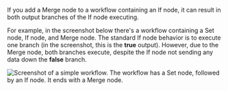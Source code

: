 If you add a Merge node to a workflow containing an If node, it can result in both output branches of the If node executing.

For example, in the screenshot below there's a workflow containing a Set node, If node, and Merge node. The standard If node behavior is to execute one branch (in the screenshot, this is the **true** output). However, due to the Merge node, both branches execute, despite the If node not sending any data down the **false** branch.

![Screenshot of a simple workflow. The workflow has a Set node, followed by an If node. It ends with a Merge node.](/_images/integrations/builtin/core-nodes/merge/if-merge-node.png)
